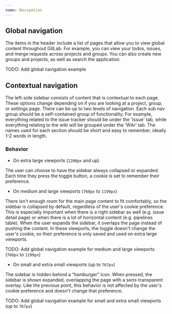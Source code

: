 ```yaml
---
name: Navigation
---
```


## Global navigation

The items in the header include a list of pages that allow you to view global content throughout GitLab. For example, you can view your todos, issues, and merge requests across projects and groups. You can also create new groups and projects, as well as search the application.

TODO: Add global navigation example

## Contextual navigation

The left-side sidebar consists of content that is contextual to each page. These options change depending on if you are looking at a project, group, or settings page. There can be up to two levels of navigation. Each sub nav group should be a self-contained group of functionality. For example, everything related to the issue tracker should be under the 'Issue' tab, while everything relating to the wiki will be grouped under the 'Wiki' tab. The names used for each section should be short and easy to remember, ideally 1-2 words in length.

### Behavior 

- On extra large viewports (`1200px` and up)

The user can choose to have the sidebar always collapsed or expanded. Each time they press the toggle button, a cookie is set to remember their preference.

- On medium and large viewports (`768px` to `1199px`)

There isn't enough room for the main page content to fit comfortably, so the sidebar is collapsed by default, regardless of the user's cookie preference. This is especially important when there is a right sidebar as well (e.g. issue detail page) or when there is a lot of horizontal content (e.g. pipelines table). When the user expands the sidebar, it overlaps the page instead of pushing the content. In these viewports, the toggle doesn't change the user's cookie, so their preference is only saved and used on extra large viewports.

TODO: Add global navigation example for medium and large viewports (`768px` to `1199px`)

- On small and extra small viewports (up to `767px`)

The sidebar is hidden behind a “hamburger” icon. When pressed, the sidebar is shown expanded, overlapping the page with a semi-transparent overlay. Like the previous point, this behavior is not affected by the user's cookie preference and doesn't change that preference.

TODO: Add global navigation example for small and extra small viewports (up to `767px`)

